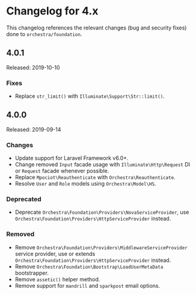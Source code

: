 # Changelog for 4.x

This changelog references the relevant changes (bug and security fixes) done to `orchestra/foundation`.

## 4.0.1

Released: 2019-10-10

### Fixes

* Replace `str_limit()` with `Illuminate\Support\Str::limit()`.

## 4.0.0

Released: 2019-09-14

### Changes

* Update support for Laravel Framework v6.0+.
* Change removed `Input` facade usage with `Illuminate\Http\Request` DI or `Request` facade whenever possible.
* Replace `Mpociot\Reauthenticate` with `Orchestra\Reauthenticate`.
* Resolve `User` and `Role` models using `Orchestra\Model\HS`.

### Deprecated

* Deprecate `Orchestra\Foundation\Providers\NovaServiceProvider`, use `Orchestra\Foundation\Providers\HttpServiceProvider` instead.

### Removed

* Remove `Orchestra\Foundation\Providers\MiddlewareServiceProvider` service provider, use or extends `Orchestra\Foundation\Providers\HttpServiceProvider` instead.
* Remove `Orchestra\Foundation\Bootstrap\LoadUserMetaData` bootstrapper.
* Remove `assetic()` helper method.
* Remove support for `mandrill` and `sparkpost` email options.
